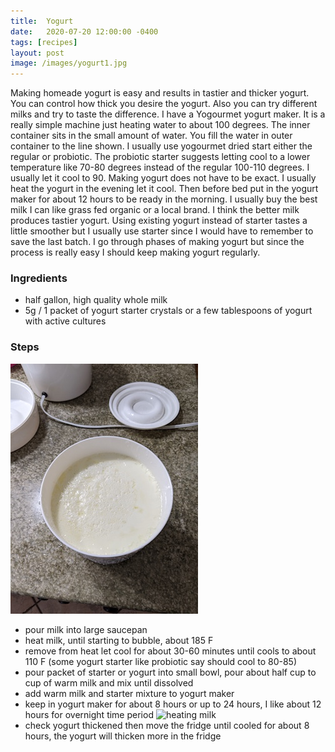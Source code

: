 ```yaml
---
title:  Yogurt
date:   2020-07-20 12:00:00 -0400
tags: [recipes]
layout: post
image: /images/yogurt1.jpg
---
```


Making homeade yogurt is easy and results in tastier and thicker yogurt.  You can control how thick you desire the yogurt.  Also you can try different milks and try to taste the difference.  I have a Yogourmet yogurt maker.  It is a really simple machine just heating water to about 100 degrees.  The inner container
sits in the small amount of water.  You fill the water in outer container to the line shown.  I usually use
yogourmet dried start either the regular or probiotic.  The probiotic starter suggests letting cool to a lower temperature like 70-80 degrees instead of the regular 100-110 degrees.  I usually let it cool to 90.  Making yogurt does not have to be exact.  I usually heat the yogurt in the evening let it cool.  Then before bed put in the yogurt maker for about 12 hours to be ready in the morning.  I usually buy the best milk I can like grass fed organic or a local brand.  I think the better milk produces tastier yogurt.  Using existing yogurt instead of starter tastes a little smoother but I usually use starter since I would
have to remember to save the last batch.  I go through phases of making yogurt but since the process is
really easy I should keep making yogurt regularly.

### Ingredients
- half gallon, high quality whole milk
- 5g / 1 packet of yogurt starter crystals or a few tablespoons of yogurt with active cultures

### Steps
![heating milk](/images/yogurt2.jpg)
- pour milk into large saucepan
- heat milk, until starting to bubble, about 185 F
- remove from heat let cool for about 30-60 minutes until cools to about 110 F (some yogurt starter like probiotic say should cool to 80-85)
- pour packet of starter or yogurt into small bowl,  pour about half cup to cup of warm milk and mix until dissolved
- add warm milk and starter mixture to yogurt maker
- keep in yogurt maker for about 8 hours or up to 24 hours,  I like about 12 hours for overnight time period
![heating milk](/images/yogurt3.jpg)
- check yogurt thickened then move the fridge until cooled for about 8 hours,  the yogurt will thicken more in the fridge